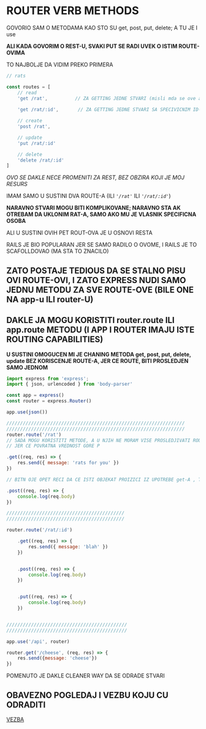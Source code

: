 # ROUTER VERB METHODS

GOVORIO SAM O METODAMA KAO STO SU get, post, put, delete; A TU JE I use

**ALI KADA GOVORIM O REST-U, SVAKI PUT SE RADI UVEK O ISTIM ROUTE-OVIMA**

TO NAJBOLJE DA VIDIM PREKO PRIMERA

```javascript
// rats

const routes = [
    // read
    'get /rat',          // ZA GETTING JEDNE STVARI (misli mda se ove autor prevario i da su u pitaju SVE 
                                                                                                    //STVARI)
    'get /rat/:id',       // ZA GETTING JEDNE STVARI SA SPECIVICNIM ID-JEM

    // create
    'post /rat',

    // update
    'put /rat/:id'

    // delete
    'delete /rat/:id'
]

```

*OVO SE DAKLE NECE PROMENITI ZA REST, BEZ OBZIRA KOJI JE MOJ RESURS*

IMAM SAMO U SUSTINI DVA ROUTE-A (ILI *`'/rat'`* ILI *`'/rat/:id'`*)

**NARAVNO STVARI MOGU BITI KOMPLIKOVANE; NARAVNO STA AK OTREBAM DA UKLONIM RAT-A, SAMO AKO MU JE VLASNIK SPECIFICNA OSOBA**

ALI U SUSTINI OVIH PET ROUT-OVA JE U OSNOVI RESTA

RAILS JE BIO POPULARAN JER SE SAMO RADILO O OVOME, I RAILS JE TO SCAFOLLDOVAO (MA STA TO ZNACILO)

## ZATO POSTAJE TEDIOUS DA SE STALNO PISU OVI ROUTE-OVI, I ZATO EXPRESS NUDI SAMO JEDNU METODU ZA SVE ROUTE-OVE (BILE ONE NA app-u ILI router-U)

## DAKLE JA MOGU KORISTITI router.route ILI app.route METODU (I APP I ROUTER IMAJU ISTE ROUTING CAPABILITIES)

**U SUSTINI OMOGUCEN MI JE CHANING METODA get, post, put, delete, update BEZ KORISCENJE ROUTE-A, JER CE ROUTE, BITI PROSLEDJEN SAMO JEDNOM**

```javascript
import express from 'express';
import { json, urlencoded } from 'body-parser'

const app = express()
const router = express.Router()

app.use(json())

/////////////////////////////////////////////////////////////////
/////////////////////////////////////////////////////////////////
router.route('/rat')
// SADA MOGU KORISTITI METODE, A U NJIH NE MORAM VISE PROSLEDJIVATI ROUTE-OVE
// JER CE POVRATNA VREDNOST GORE P

.get((req, res) => {
    res.send({ message: 'rats for you' })
})

// BITN OJE OPET RECI DA CE ISTI OBJEKAT PROIZICI IZ UPOTREBE get-A , TAK ODA SADA MOGU DA CHAIN-UJEM I post

.post((req, res) => {
    console.log(req.body)
})

///////////////////////////////////////////
///////////////////////////////////////////

router.route('/rat/:id')

    .get((req, res) => {
        res.send({ message: 'blah' })
    })


    .post((req, res) => {
        console.log(req.body)
    })


    .put((req, res) => {
        console.log(req.body)
    })


////////////////////////////////////////////
////////////////////////////////////////////

app.use('/api', router)

router.get('/cheese', (req, res) => {
    res.send({message: 'cheese'})
})
```

POMENUTO JE DAKLE CLEANER WAY DA SE ODRADE STVARI

## OBAVEZNO POGLEDAJ I VEZBU KOJU CU ODRADITI

[VEZBA](https://github.com/Rade58/apis_trying_out_and_practicing/blob/master/Node.js/1.%20API%20DESIGN/b%29%20EXPRESS/VEZBA/ROUTING%20VEZBA.md#router-and-sub-routes-vezba)
